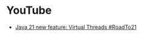 # YouTube
* [Java 21 new feature: Virtual Threads #RoadTo21](https://www.youtube.com/watch?v=5E0LU85EnTI)
